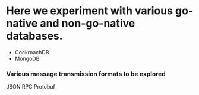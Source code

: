 # Here we experiment with various go-native and non-go-native databases.


- CockroachDB
- MongoDB

### Various message transmission formats to be explored
JSON
RPC
Protobuf



